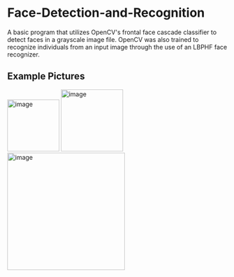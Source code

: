 # Face-Detection-and-Recognition
A basic program that utilizes OpenCV's frontal face cascade classifier to detect faces in a grayscale image file. OpenCV was also trained to recognize individuals from an input image through the use of an LBPHF face recognizer.

## Example Pictures
<img width="119" alt="image" src="https://user-images.githubusercontent.com/70067413/187089083-e5498e09-81c6-43a2-addf-d5249812d9f8.png">
<img width="142" alt="image" src="https://user-images.githubusercontent.com/70067413/187089114-4d7518bd-cfc9-47cb-849a-fca27197a247.png">
<img width="269" alt="image" src="https://user-images.githubusercontent.com/70067413/187089138-9a38f92c-f0a3-41e8-9a30-e51da315a20c.png">

